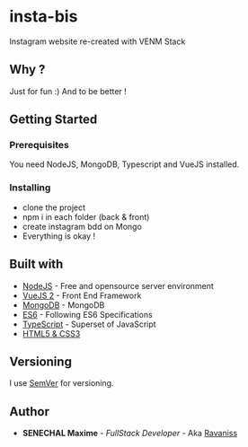 # insta-bis
Instagram website re-created with VENM Stack

## Why ?

Just for fun :) And to be better !


## Getting Started
### Prerequisites

You need NodeJS, MongoDB, Typescript and VueJS installed.

### Installing

- clone the project
- npm i in each folder (back & front)
- create instagram bdd on Mongo
- Everything is okay !

## Built with

* [NodeJS](https://nodejs.org/en/) - Free and opensource server environment
* [VueJS 2](https://vuejs.org/) - Front End Framework
* [MongoDB](https://www.mongodb.com/) - MongoDB
* [ES6](http://es6-features.org/) - Following ES6 Specifications
* [TypeScript](https://www.typescriptlang.org/) - Superset of JavaScript
* [HTML5 & CSS3](https://openclassrooms.com/fr/courses/1603881-apprenez-a-creer-votre-site-web-avec-html5-et-css3)

## Versioning

I use [SemVer](http://semver.org/) for versioning.

## Author

* **SENECHAL Maxime** - *FullStack Developer* - Aka [Ravaniss](https://github.com/Ravaniss)
